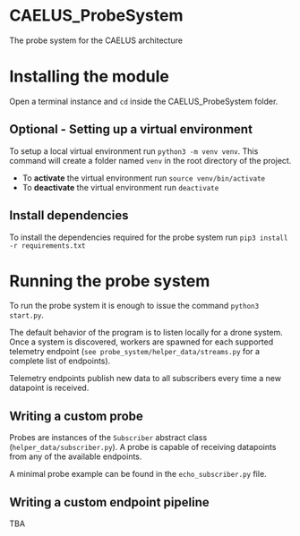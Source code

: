 # CAELUS_ProbeSystem
The probe system for the CAELUS architecture

# Installing the module
Open a terminal instance and `cd` inside the CAELUS_ProbeSystem folder.

## Optional - Setting up a virtual environment
To setup a local virtual environment run `python3 -m venv venv`.
This command will create a folder named `venv` in the root directory of the project.

* To **activate** the virtual environment run `source venv/bin/activate`
* To **deactivate** the virtual environment run `deactivate`

## Install dependencies
To install the dependencies required for the probe system run `pip3 install -r requirements.txt`

# Running the probe system
To run the probe system it is enough to issue the command `python3 start.py`.

The default behavior of the program is to listen locally for a drone system. Once a system is discovered, workers are spawned for each supported telemetry endpoint (`see probe_system/helper_data/streams.py` for a complete list of endpoints).

Telemetry endpoints publish new data to all subscribers every time a new datapoint is received.

## Writing a custom probe
Probes are instances of the `Subscriber` abstract class (`helper_data/subscriber.py`).
A probe is capable of receiving datapoints from any of the available endpoints.

A minimal probe example can be found in the `echo_subscriber.py` file.

## Writing a custom endpoint pipeline
TBA


